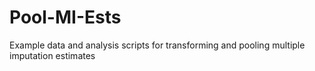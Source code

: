 # Pool-MI-Ests
Example data and analysis scripts for transforming and pooling multiple imputation estimates
